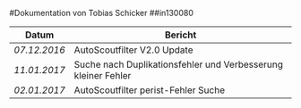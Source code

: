 #Dokumentation von Tobias Schicker
##in130080

| Datum |Bericht|
|---|---|
|*07.12.2016*|AutoScoutfilter V2.0 Update |
|*11.01.2017*|Suche nach Duplikationsfehler und Verbesserung kleiner Fehler|
|*02.01.2017*|AutoScoutfilter perist-Fehler Suche|

